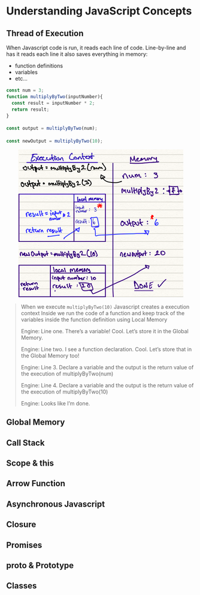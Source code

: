 # Understanding JavaScript Concepts

## Thread of Execution

When Javascript code is run, it reads each line of code. Line-by-line and has it reads each line it also saves everything in memory:
  - function definitions
  - variables
  - etc...

```js
const num = 3;
function multiplyByTwo(inputNumber){
  const result = inputNumber * 2;
  return result;
}

const output = multiplyByTwo(num);

const newOutput = multiplyByTwo(10);
```

<center>

![ExecutionContext](Images/ExecutionContext.png)

</center>

> When we execute `multiplyByTwo(10)` Javascript creates a execution context
> Inside we run the code of a function and keep track of the variables inside the function definition using Local Memory
>
> Engine: Line one. There’s a variable! Cool. Let’s store it in the Global Memory.
>
> Engine: Line two. I see a function declaration. Cool. Let’s store that in the Global Memory too!
>
> Engine: Line 3. Declare a variable and the output is the return value of the execution of multiplyByTwo(num)
>
> Engine: Line 4. Declare a variable and the output is the return value of the execution of multiplyByTwo(10)
>
> Engine: Looks like I’m done.

## Global Memory

## Call Stack

## Scope & this

## Arrow Function

## Asynchronous Javascript

## Closure

## Promises

## __proto__ & Prototype

## Classes
